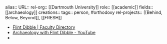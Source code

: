 alias::
URL::
rel-org:: [[Dartmouth University]]
role:: [[academic]]
fields:: [[archaeology]]
creations::
tags:: person, #orthodoxy
rel-projects:: [[Behind, Below, Beyond]], [[FRESH]]

- [Flint Dibble | Faculty Directory](https://faculty-directory.dartmouth.edu/flint-dibble)
- [Archaeology with Flint Dibble - YouTube](https://www.youtube.com/c/flintdibble)
-
